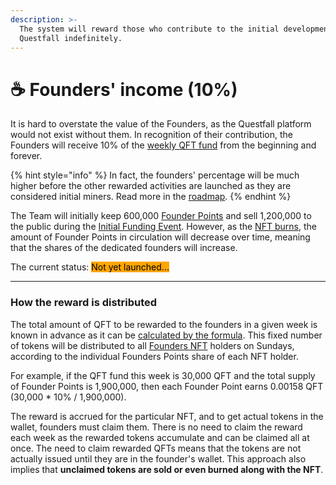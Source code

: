 ```yaml
---
description: >-
  The system will reward those who contribute to the initial development of
  Questfall indefinitely.
---
```


# ☕ Founders' income (10%)

It is hard to overstate the value of the Founders, as the Questfall platform would not exist without them. In recognition of their contribution, the Founders will receive 10% of the [weekly QFT fund](../tokenomics/questfall-tokens-qft.md) from the beginning and forever.

{% hint style="info" %}
In fact, the founders' percentage will be much higher before the other rewarded activities are launched as they are considered initial miners. Read more in the [roadmap](../roadmap.md).
{% endhint %}

The Team will initially keep 600,000 [Founder Points](../tokenomics/founders-nft.md) and sell 1,200,000 to the public during the [Initial Funding Event](../platform/development-funding.md). However, as the [NFT burns](nft-burning-2.md), the amount of Founder Points in circulation will decrease over time, meaning that the shares of the dedicated founders will increase.



The current status: <mark style="background-color:orange;">Not yet launched...</mark>&#x20;

***

### How the reward is distributed

The total amount of QFT to be rewarded to the founders in a given week is known in advance as it can be [calculated by the formula](../tokenomics/questfall-tokens-qft.md). This fixed number of tokens will be distributed to all [Founders NFT](../tokenomics/founders-nft.md) holders on Sundays, according to the individual Founders Points share of each NFT holder.&#x20;

For example, if the QFT fund this week is 30,000 QFT and the total supply of Founder Points is 1,900,000, then each Founder Point earns 0.00158 QFT (30,000 \* 10% / 1,900,000).

The reward is accrued for the particular NFT, and to get actual tokens in the wallet, founders must claim them. There is no need to claim the reward each week as the rewarded tokens accumulate and can be claimed all at once. The need to claim rewarded QFTs means that the tokens are not actually issued until they are in the founder's wallet. This approach also implies that **unclaimed tokens are sold or even burned along with the NFT**.
